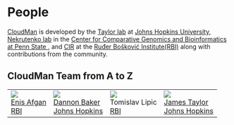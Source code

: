# People

[CloudMan](http://usecloudman.org) is developed by the [Taylor lab](http://taylorlab.org) at [Johns Hopkins University](http://www.jhu.edu), [Nekrutenko lab](http://nekrut.bx.psu.edu) in the [Center for Comparative Genomics and Bioinformatics at Penn State ](http://www.bx.psu.edu), and [CIR](http://www.irb.hr/en/cir/) at the [Ruđer Bošković Institute(RBI)](http://www.irb.hr/en) along with contributions from the community.

## CloudMan Team from A to Z

<table>
  <tr>
    <td> <a href='/src/people/enis-afgan/index.md'><img src="/src/cloudman/team/EnisAfgan.jpg" /></a> <br /> <a href='http://cloudman.irb.hr/enis/'>Enis Afgan</a> <br /> <a href='http://www.irb.hr/en/cir/'>RBI</a> </td>
    <td> <img src="/src/cloudman/team/dannon.jpg" /> <br /> <a href='/src/people/dannon-baker/index.md'>Dannon Baker</a> <br /> <a href='http://www.jhu.edu'>Johns Hopkins</a> </td>
    <td> <img src="/src/cloudman/team/TomislavLipic.jpg" /> <br /> Tomislav Lipic <br /><a href='http://www.irb.hr/en/cir/'>RBI</a> </td>
    <td> <img src="/src/galaxy-team/james.jpg" /> <br /> <a href='/src/people/james-taylor/index.md'>James Taylor</a> <br /> <a href='http://www.jhu.edu'>Johns Hopkins</a> </td>
  </tr>
</table>
